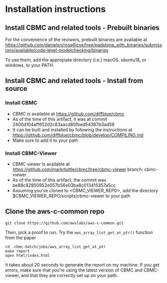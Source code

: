# Installation instructions

## Install CBMC and related tools - Prebuilt binaries
For the convenience of the reviwers, prebuilt binaries are available at https://github.com/danielsn/rose6icse/tree/padstone_with_binaries/submissions/available/code-level-modelchecking/binaries

To use them, add the appropiate directory (i.e.) macOS, ubuntu18, or windows, to your PATH.

## Install CBMC and related tools - Install from source

### Install CBMC
- CBMC is available at https://github.com/diffblue/cbmc
- As of the time of this artifact, it was at commit 2400d104aff652d2c83aacd80fbed54387b3ad59
- It can be built and installed by following the instructions at https://github.com/diffblue/cbmc/blob/develop/COMPILING.md
- Make sure to add it to your path

### Install CBMC-Viewer
- CBMC viewer is available at https://github.com/markrtuttle/cbmc/tree/cbmc-viewer
branch: cbmc-viewer
- As of the time of this artifact, the commit was be88c82850952e057b56e03ba8c013415357a5cc
- Assuming you've cloned to <CBMC_VIEWER_REPO>, add the directory $CBMC_VIEWER_REPO/scripts/cbmc-viewer to your path

## Clone the aws-c-common repo
```
git clone https://github.com/awslabs/aws-c-common.git
```

Then, pick a proof to run. Try the `aws_array_list_get_at_ptr()` function from the paper

```
cd .cbmc-batch/jobs/aws_array_list_get_at_ptr
make report
open html/index.html
```

It takes about 20 seconds to generate the report on my machine.
If you get errors, make sure that you're using the latest version of CBMC and CBMC-viewer, and that they are correctly set up on your path.
